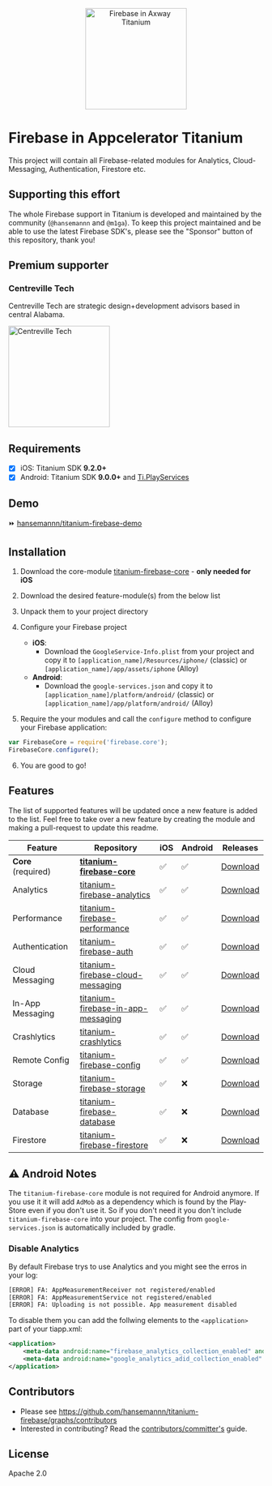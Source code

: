 
<p align="center"><img src="./titanium-firebase-logo@2x.png" height="200" alt="Firebase in Axway Titanium" /></p>

# Firebase in Appcelerator Titanium
This project will contain all Firebase-related modules for Analytics, Cloud-Messaging, Authentication, Firestore etc.

## Supporting this effort

The whole Firebase support in Titanium is developed and maintained by the community (`@hansemannn` and `@m1ga`). To keep
this project maintained and be able to use the latest Firebase SDK's, please see the "Sponsor" button of this repository,
thank you!

## Premium supporter

### Centreville Tech

Centreville Tech are strategic design+development advisors based in central Alabama.

<img src="https://hans-knoechel.de/.github/sponsor-centreville-tech.png" alt="Centreville Tech" width="200" />

## Requirements
- [x] iOS: Titanium SDK **9.2.0+**
- [x] Android: Titanium SDK **9.0.0+** and [Ti.PlayServices](https://github.com/appcelerator-modules/ti.playservices)

## Demo

⏩ [hansemannn/titanium-firebase-demo](https://github.com/hansemannn/titanium-firebase-demo)

## Installation

1. Download the core-module [titanium-firebase-core](https://github.com/hansemannn/titanium-firebase-core/releases) - <strong>only needed for iOS</strong>
2. Download the desired feature-module(s) from the below list
3. Unpack them to your project directory
4. Configure your Firebase project
	- <strong>iOS</strong>:
		- Download the `GoogleService-Info.plist` from your project and copy it to `[application_name]/Resources/iphone/` (classic) or `[application_name]/app/assets/iphone` (Alloy)
	- <strong>Android</strong>:
		- Download the `google-services.json` and copy it to `[application_name]/platform/android/` (classic) or `[application_name]/app/platform/android/` (Alloy)


5. Require the your modules and call the `configure` method to configure your Firebase application:
```js
var FirebaseCore = require('firebase.core');
FirebaseCore.configure();
```
6. You are good to go!


## Features
The list of supported features will be updated once a new feature is added to the list.
Feel free to take over a new feature by creating the module and making a pull-request to update this readme.

| Feature | Repository | iOS | Android | Releases |
| ------- | ---------- | --- | ------- | -------- |
| **Core** (required) | **[titanium-firebase-core](https://github.com/hansemannn/titanium-firebase-core)** | ✅ | ✅ | [Download](https://github.com/hansemannn/titanium-firebase-core/releases) |
| Analytics | [titanium-firebase-analytics](https://github.com/hansemannn/titanium-firebase-analytics) | ✅ | ✅ | [Download](https://github.com/hansemannn/titanium-firebase-analytics/releases) |
| Performance | [titanium-firebase-performance](https://github.com/hansemannn/titanium-firebase-performance) | ✅ | ✅ | [Download](https://github.com/hansemannn/titanium-firebase-performance/releases) |
| Authentication | [titanium-firebase-auth](https://github.com/hansemannn/titanium-firebase-auth) | ✅ | ✅ | [Download](https://github.com/hansemannn/titanium-firebase-auth/releases) |
| Cloud Messaging | [titanium-firebase-cloud-messaging](https://github.com/hansemannn/titanium-firebase-cloud-messaging) | ✅ | ✅ | [Download](https://github.com/hansemannn/titanium-firebase-cloud-messaging/releases) |
| In-App Messaging | [titanium-firebase-in-app-messaging](https://github.com/hansemannn/titanium-firebase-in-app-messaging) | ✅ | ✅ | [Download](https://github.com/hansemannn/titanium-firebase-in-app-messaging/releases) |
| Crashlytics | [titanium-crashlytics](https://github.com/hansemannn/titanium-crashlytics) | ✅ | ✅ | [Download](https://github.com/hansemannn/titanium-crashlytics/releases) |
| Remote Config | [titanium-firebase-config](https://github.com/hansemannn/titanium-firebase-config) | ✅ | ✅ | [Download](https://github.com/hansemannn/titanium-firebase-config/releases) |
| Storage | [titanium-firebase-storage](https://github.com/hansemannn/titanium-firebase-storage) | ✅ | ❌ | [Download](https://github.com/hansemannn/titanium-firebase-storage/releases) |
| Database | [titanium-firebase-database](https://github.com/hansemannn/titanium-firebase-database) | ✅ | ❌ | [Download](https://github.com/hansemannn/titanium-firebase-database/releases) |
| Firestore | [titanium-firebase-firestore](https://github.com/hansemannn/titanium-firebase-firestore) | ✅ | ❌ | [Download](https://github.com/hansemannn/titanium-firebase-firestore/releases) |

## ⚠️ Android Notes

The `titanium-firebase-core` module is not required for Android anymore. If you use it it will add `AdMob` as a dependency which is found by the Play-Store even if you don't use it. So if you don't need it you don't include `titanium-firebase-core` into your project. The config from `google-services.json` is automatically included by gradle.


### Disable Analytics

By default Firebase trys to use Analytics and you might see the erros in your log:
```bash
[ERROR] FA: AppMeasurementReceiver not registered/enabled
[ERROR] FA: AppMeasurementService not registered/enabled
[ERROR] FA: Uploading is not possible. App measurement disabled
```
To disable them you can add the follwing elements to the `<application>` part of your tiapp.xml:
```xml
<application>
	<meta-data android:name="firebase_analytics_collection_enabled" android:value="false"/>
	<meta-data android:name="google_analytics_adid_collection_enabled" android:value="false"/>
</application>
```

## Contributors
* Please see https://github.com/hansemannn/titanium-firebase/graphs/contributors
* Interested in contributing? Read the [contributors/committer's](https://wiki.appcelerator.org/display/community/Home) guide.

## License
Apache 2.0
